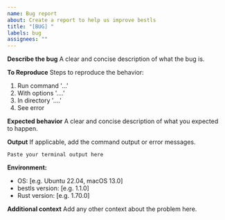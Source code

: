 ```yaml
---
name: Bug report
about: Create a report to help us improve bestls
title: "[BUG] "
labels: bug
assignees: ""
---
```


**Describe the bug**
A clear and concise description of what the bug is.

**To Reproduce**
Steps to reproduce the behavior:

1. Run command '...'
2. With options '....'
3. In directory '....'
4. See error

**Expected behavior**
A clear and concise description of what you expected to happen.

**Output**
If applicable, add the command output or error messages.

```
Paste your terminal output here
```

**Environment:**

- OS: [e.g. Ubuntu 22.04, macOS 13.0]
- bestls version: [e.g. 1.1.0]
- Rust version: [e.g. 1.70.0]

**Additional context**
Add any other context about the problem here.
